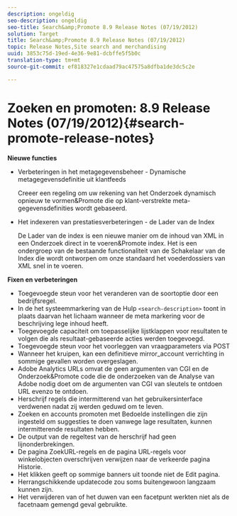 ```yaml
---
description: ongeldig
seo-description: ongeldig
seo-title: Search&amp;Promote 8.9 Release Notes (07/19/2012)
solution: Target
title: Search&amp;Promote 8.9 Release Notes (07/19/2012)
topic: Release Notes,Site search and merchandising
uuid: 3853c75d-19ed-4e36-9e81-dcbffe5f5b0c
translation-type: tm+mt
source-git-commit: ef818327e1cdaad79ac47575a8dfba1de3dc5c2e

---
```



# Zoeken en promoten: 8.9 Release Notes (07/19/2012){#search-promote-release-notes}

**Nieuwe functies**

* Verbeteringen in het metagegevensbeheer - Dynamische metagegevensdefinitie uit klantfeeds

   Creeer een regeling om uw rekening van het Onderzoek dynamisch opnieuw te vormen&amp;Promote die op klant-verstrekte meta-gegevensdefinities wordt gebaseerd.
* Het indexeren van prestatiesverbeteringen - de Lader van de Index

   De Lader van de index is een nieuwe manier om de inhoud van XML in een Onderzoek direct in te voeren&amp;Promote index. Het is een ondergroep van de bestaande functionaliteit van de Schakelaar van de Index die wordt ontworpen om onze standaard het voederdossiers van XML snel in te voeren.

**Fixen en verbeteringen**

* Toegevoegde steun voor het veranderen van de soortoptie door een bedrijfsregel.
* In de het systeemmarkering van de Hulp `<search-description>` toont in plaats daarvan het lichaam wanneer de meta markering voor de beschrijving lege inhoud heeft.
* Toegevoegde capaciteit om toepasselijke lijstklappen voor resultaten te volgen die als resultaat-gebaseerde acties werden toegevoegd.
* Toegevoegde steun voor het voorleggen van vraagparameters via POST
* Wanneer het kruipen, kan een definitieve mirror_account verrichting in sommige gevallen worden overgeslagen.
* Adobe Analytics URLs omvat de geen argumenten van CGI en de Onderzoek&amp;Promote code die de onderzoeken van de Analyse van Adobe nodig doet om de argumenten van CGI van sleutels te ontdoen URL evenzo te ontdoen.
* Herschrijf regels die intermitterend van het gebruikersinterface verdwenen nadat zij werden geduwd om te leven.
* Zoeken en accounts promoten met Bedoelde instellingen die zijn ingesteld om suggesties te doen vanwege lage resultaten, kunnen intermitterende resultaten hebben.
* De output van de regeltest van de herschrijf had geen lijnonderbrekingen.
* De pagina ZoekURL-regels en de pagina URL-regels voor winkelobjecten overschrijven verwijzen naar de verkeerde pagina Historie.
* Het klikken geeft op sommige banners uit toonde niet de Edit pagina.
* Herrangschikkende updatecode zou soms buitengewoon langzaam kunnen zijn.
* Het verwijderen van of het duwen van een facetpunt werkten niet als de facetnaam gemengd geval gebruikte.

